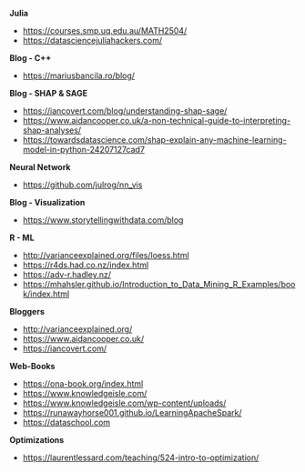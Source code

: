 **Julia**
* https://courses.smp.uq.edu.au/MATH2504/
* https://datasciencejuliahackers.com/

**Blog - C++**
* https://mariusbancila.ro/blog/

**Blog - SHAP & SAGE**
* https://iancovert.com/blog/understanding-shap-sage/
* https://www.aidancooper.co.uk/a-non-technical-guide-to-interpreting-shap-analyses/
* https://towardsdatascience.com/shap-explain-any-machine-learning-model-in-python-24207127cad7

**Neural Network**
* https://github.com/julrog/nn_vis

**Blog - Visualization**
* https://www.storytellingwithdata.com/blog

**R - ML**
* http://varianceexplained.org/files/loess.html
* https://r4ds.had.co.nz/index.html
* https://adv-r.hadley.nz/
* https://mhahsler.github.io/Introduction_to_Data_Mining_R_Examples/book/index.html

**Bloggers**
* http://varianceexplained.org/
* https://www.aidancooper.co.uk/
* https://iancovert.com/

**Web-Books**
* https://ona-book.org/index.html
* https://www.knowledgeisle.com/
* https://www.knowledgeisle.com/wp-content/uploads/
* https://runawayhorse001.github.io/LearningApacheSpark/
* https://dataschool.com

**Optimizations**
* https://laurentlessard.com/teaching/524-intro-to-optimization/
